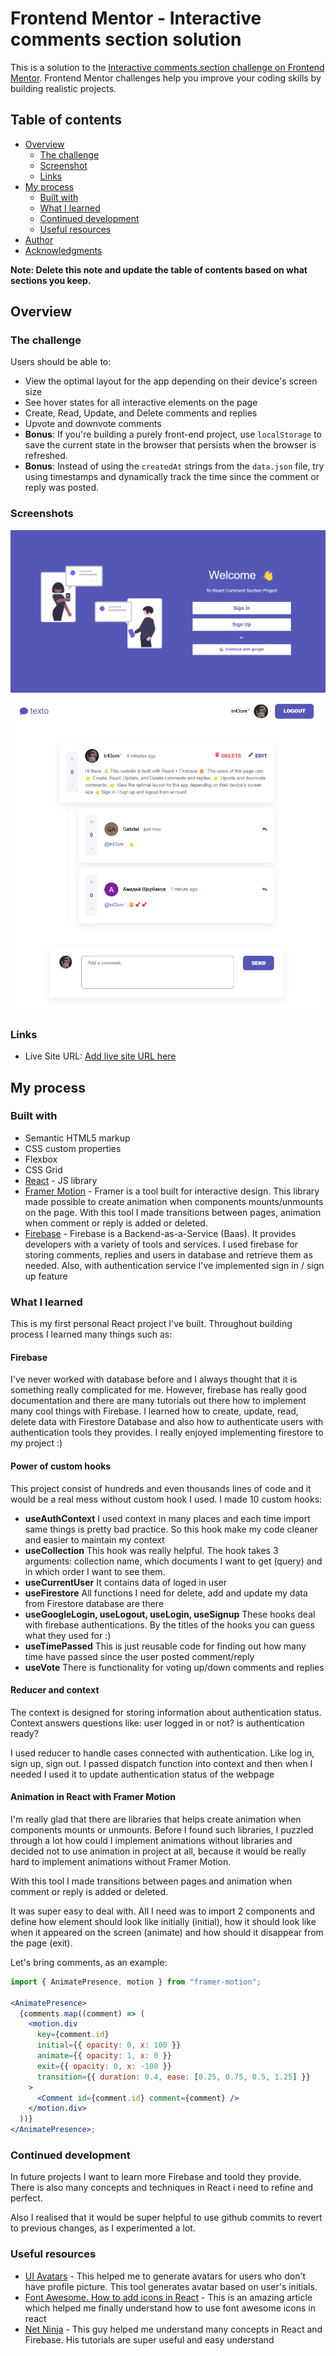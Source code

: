 # Frontend Mentor - Interactive comments section solution

This is a solution to the [Interactive comments section challenge on Frontend Mentor](https://www.frontendmentor.io/challenges/interactive-comments-section-iG1RugEG9). Frontend Mentor challenges help you improve your coding skills by building realistic projects.

## Table of contents

- [Overview](#overview)
  - [The challenge](#the-challenge)
  - [Screenshot](#screenshot)
  - [Links](#links)
- [My process](#my-process)
  - [Built with](#built-with)
  - [What I learned](#what-i-learned)
  - [Continued development](#continued-development)
  - [Useful resources](#useful-resources)
- [Author](#author)
- [Acknowledgments](#acknowledgments)

**Note: Delete this note and update the table of contents based on what sections you keep.**

## Overview

### The challenge

Users should be able to:

- View the optimal layout for the app depending on their device's screen size
- See hover states for all interactive elements on the page
- Create, Read, Update, and Delete comments and replies
- Upvote and downvote comments
- **Bonus**: If you're building a purely front-end project, use `localStorage` to save the current state in the browser that persists when the browser is refreshed.
- **Bonus**: Instead of using the `createdAt` strings from the `data.json` file, try using timestamps and dynamically track the time since the comment or reply was posted.

### Screenshots

![](./reg-texto.png)
![](./texto.png)

### Links

<!-- - Solution URL: [Add solution URL here](https://your-solution-url.com) -->

- Live Site URL: [Add live site URL here](https://interactive-comment-sect-a2a31.web.app/register)

## My process

### Built with

- Semantic HTML5 markup
- CSS custom properties
- Flexbox
- CSS Grid
- [React](https://reactjs.org/) - JS library
- [Framer Motion](https://www.framer.com/motion/) - Framer is a tool built for interactive design. This library made possible to create animation when components mounts/unmounts on the page. With this tool I made transitions between pages, animation when comment or reply is added or deleted.
- [Firebase](https://firebase.google.com/) - Firebase is a Backend-as-a-Service (Baas). It provides developers with a variety of tools and services. I used firebase for storing comments, replies and users in database and retrieve them as needed. Also, with authentication service I've implemented sign in / sign up feature

### What I learned

This is my first personal React project I've built. Throughout building process I learned many things such as:

#### Firebase

I've never worked with database before and I always thought that it is something really complicated for me. However, firebase has really good documentation and there are many tutorials out there how to implement many cool things with Firebase. I learned how to create, update, read, delete data with Firestore Database and also how to authenticate users with authentication tools they provides. I really enjoyed implementing firestore to my project :)

#### Power of custom hooks

This project consist of hundreds and even thousands lines of code and it would be a real mess without custom hook I used. I made 10 custom hooks:

- **useAuthContext** I used context in many places and each time import same things is pretty bad practice. So this hook make my code cleaner and easier to maintain my context
- **useCollection** This hook was really helpful. The hook takes 3 arguments: collection name, which documents I want to get (query) and in which order I want to see them.
- **useCurrentUser** It contains data of loged in user
- **useFirestore** All functions I need for delete, add and update my data from Firestore database are there
- **useGoogleLogin, useLogout, useLogin, useSignup** These hooks deal with firebase authentications. By the titles of the hooks you can guess what they used for :)
- **useTimePassed** This is just reusable code for finding out how many time have passed since the user posted comment/reply
- **useVote** There is functionality for voting up/down comments and replies

#### Reducer and context

The context is designed for storing information about authentication status. Context answers questions like: user logged in or not? is authentication ready?

I used reducer to handle cases connected with authentication. Like log in, sign up, sign out. I passed dispatch function into context and then when I needed I used it to update authentication status of the webpage

#### Animation in React with Framer Motion

I'm really glad that there are libraries that helps create animation when components mounts or unmounts. Before I found such libraries, I puzzled through a lot how could I implement animations without libraries and decided not to use animation in project at all, because it would be really hard to implement animations without Framer Motion.

With this tool I made transitions between pages and animation when comment or reply is added or deleted.

It was super easy to deal with. All I need was to import 2 components and define how element should look like initially (initial), how it should look like when it appeared on the screen (animate) and how should it disappear from the page (exit).

Let's bring comments, as an example:

```jsx
import { AnimatePresence, motion } from "framer-motion";

<AnimatePresence>
  {comments.map((comment) => (
    <motion.div
      key={comment.id}
      initial={{ opacity: 0, x: 100 }}
      animate={{ opacity: 1, x: 0 }}
      exit={{ opacity: 0, x: -100 }}
      transition={{ duration: 0.4, ease: [0.25, 0.75, 0.5, 1.25] }}
    >
      <Comment id={comment.id} comment={comment} />
    </motion.div>
  ))}
</AnimatePresence>;
```

### Continued development

In future projects I want to learn more Firebase and toold they provide. There is also many concepts and techniques in React i need to refine and perfect.

Also I realised that it would be super helpful to use github commits to revert to previous changes, as I experimented a lot.

### Useful resources

- [UI Avatars](https://ui-avatars.com/) - This helped me to generate avatars for users who don't have profile picture. This tool generates avatar based on user's initials.
- [Font Awesome. How to add icons in React](https://fontawesome.com/v6/docs/web/use-with/react/add-icons) - This is an amazing article which helped me finally understand how to use font awesome icons in react
- [Net Ninja](https://www.youtube.com/c/TheNetNinja) - This guy helped me understand many concepts in React and Firebase. His tutorials are super useful and easy understand
